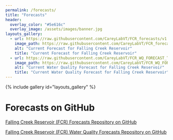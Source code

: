 ```yaml
---
permalink: /forecasts/
title: "Forecasts"
header:
  overlay_color: "#5e616c"
  overlay_image: /assets/images/banner.jpg
layouts_gallery:
  - url: https://raw.githubusercontent.com/CareyLabVT/FCR_forecasts/v1.beta2/Current_forecast.png
    image_path: https://raw.githubusercontent.com/CareyLabVT/FCR_forecasts/v1.beta2/Current_forecast.png
    alt: "Current Forecast for Falling Creek Reservoir"
    title: "Current Forecast for Falling Creek Reservoir"
  - url: https://raw.githubusercontent.com/CareyLabVT/FCR_WQ_FORECAST_TESTING/master/Current_forecast_WQ.png
    image_path: https://raw.githubusercontent.com/CareyLabVT/FCR_WQ_FORECAST_TESTING/master/Current_forecast_WQ.png
    alt: "Current Water Quality Forecast for Falling Creek Reservoir"
    title: "Current Water Quality Forecast for Falling Creek Reservoir"
---
```

{% include gallery id="layouts_gallery" %}

# Forecasts on GitHub

[<i class="fa fa-github" aria-hidden="true"></i> Falling Creek Reservoir (FCR) Forecasts Repository on GitHub](https://github.com/CareyLabVT/FCR_forecasts/tree/v1.beta2)

[<i class="fa fa-github" aria-hidden="true"></i> Falling Creek Reservoir (FCR) Water Quality Forecasts Repository on GitHub](https://github.com/CareyLabVT/FCR_WQ_FORECAST_TESTING)
